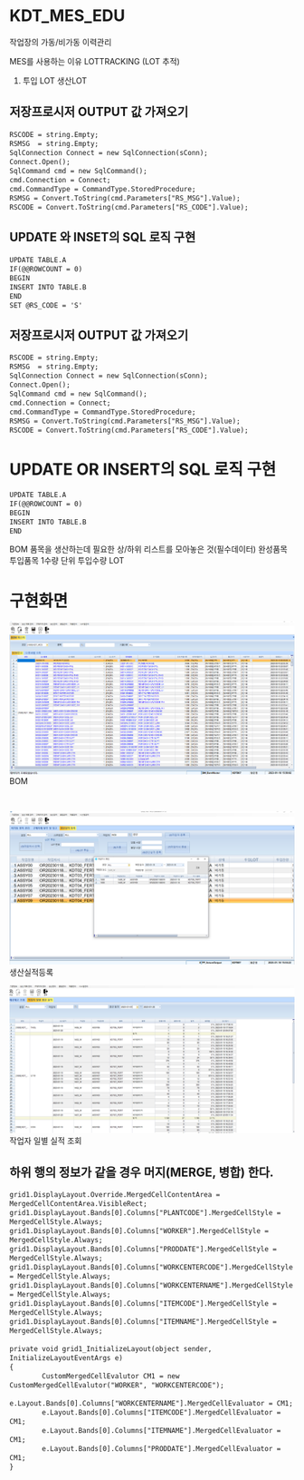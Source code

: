 # KDT_MES_EDU

작업장의 가동/비가동 이력관리

MES를 사용하는 이유
LOTTRACKING (LOT 추적)

1. 투입 LOT 생산LOT

## 저장프로시저 OUTPUT 값 가져오기
```
RSCODE = string.Empty;
RSMSG  = string.Empty;
SqlConnection Connect = new SqlConnection(sConn);
Connect.Open();
SqlCommand cmd = new SqlCommand();
cmd.Connection = Connect;
cmd.CommandType = CommandType.StoredProcedure;
RSMSG = Convert.ToString(cmd.Parameters["RS_MSG"].Value);
RSCODE = Convert.ToString(cmd.Parameters["RS_CODE"].Value);
```

## UPDATE 와 INSET의 SQL 로직 구현
```
UPDATE TABLE.A
IF(@@ROWCOUNT = 0)
BEGIN
INSERT INTO TABLE.B
END
SET @RS_CODE = 'S'
```

## 저장프로시저 OUTPUT 값 가져오기
```
RSCODE = string.Empty;
RSMSG  = string.Empty;
SqlConnection Connect = new SqlConnection(sConn);
Connect.Open();
SqlCommand cmd = new SqlCommand();
cmd.Connection = Connect;
cmd.CommandType = CommandType.StoredProcedure;
RSMSG = Convert.ToString(cmd.Parameters["RS_MSG"].Value);
RSCODE = Convert.ToString(cmd.Parameters["RS_CODE"].Value);
```

# UPDATE OR INSERT의 SQL 로직 구현
```
UPDATE TABLE.A
IF(@@ROWCOUNT = 0)
BEGIN
INSERT INTO TABLE.B
END
```

BOM 품목을 생산하는데 필요한 상/하위 리스트를 모아놓은 것(필수데이터) 완성품목 투입품목 1수량 단위 투입수량
LOT

# 구현화면
![BOM](https://github.com/roving324/KDT_MES_EDU/blob/master/IMG/BOM.PNG)
BOM

<br/>



![생산실적등록](https://github.com/roving324/KDT_MES_EDU/blob/master/IMG/%EC%83%9D%EC%82%B0%EC%8B%A4%EC%A0%81.PNG)
생산실적등록

![작업자 일별 실적 조회](https://github.com/roving324/KDT_MES_EDU/blob/master/IMG/%EC%9E%91%EC%97%85%EC%9E%90%20%EC%9D%BC%EB%B3%84%20%EC%8B%A4%EC%A0%81.PNG)
작업자 일별 실적 조회

##  하위 행의 정보가 같을 경우 머지(MERGE, 병합) 한다.
```
grid1.DisplayLayout.Override.MergedCellContentArea = MergedCellContentArea.VisibleRect;
grid1.DisplayLayout.Bands[0].Columns["PLANTCODE"].MergedCellStyle = MergedCellStyle.Always;
grid1.DisplayLayout.Bands[0].Columns["WORKER"].MergedCellStyle = MergedCellStyle.Always;
grid1.DisplayLayout.Bands[0].Columns["PRODDATE"].MergedCellStyle = MergedCellStyle.Always;
grid1.DisplayLayout.Bands[0].Columns["WORKCENTERCODE"].MergedCellStyle = MergedCellStyle.Always;
grid1.DisplayLayout.Bands[0].Columns["WORKCENTERNAME"].MergedCellStyle = MergedCellStyle.Always;
grid1.DisplayLayout.Bands[0].Columns["ITEMCODE"].MergedCellStyle = MergedCellStyle.Always;
grid1.DisplayLayout.Bands[0].Columns["ITEMNAME"].MergedCellStyle = MergedCellStyle.Always;

private void grid1_InitializeLayout(object sender, InitializeLayoutEventArgs e)
{
        CustomMergedCellEvalutor CM1 = new CustomMergedCellEvalutor("WORKER", "WORKCENTERCODE");
        e.Layout.Bands[0].Columns["WORKCENTERNAME"].MergedCellEvaluator = CM1;
        e.Layout.Bands[0].Columns["ITEMCODE"].MergedCellEvaluator = CM1;
        e.Layout.Bands[0].Columns["ITEMNAME"].MergedCellEvaluator = CM1;
        e.Layout.Bands[0].Columns["PRODDATE"].MergedCellEvaluator = CM1;
}
